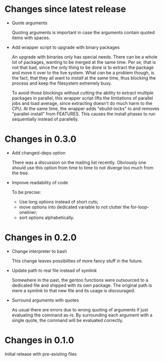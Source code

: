 # Changes since latest release

-   Quote arguments

    Quoting arguments is important in case the arguments contain quoted
    items with spaces.

-   Add wrapper script to upgrade with binary packages

    An upgrade with binaries only has special needs. There can be a whole
    lot of packages, wanting to be merged at the same time. Per se, that is
    not that bad, since the only thing to be done is to extract the package
    and move it over to the live system. What *can* be a problem though, is
    the fact, that they all want to *install* at the same time, thus
    blocking the process and keep the filesystem extremely busy.

    To avoid those blockings without cutting the ability to extract multiple
    packages in parallel, this wrapper script lifts the limitations of
    parallel jobs and load average, since extracting doesn't do much harm to
    the CPU. At the same time, the wrapper adds "ebuild-locks" to and
    removes "parallel-install" from FEATURES. This causes the install phases
    to run sequentially instead of parallelly.

# Changes in 0.3.0

-   Add changed-deps option

    There was a discussion on the mailing list recently. Obviously one
    should use this option from time to time to not diverge too much from
    the tree.

-   Improve readability of code

    To be precise:

    -   Use long options instead of short cuts;
    -   move options into dedicated variable to not clutter the
        for-loop-oneliner;
    -   sort options alphabetically.

# Changes in 0.2.0

-   Change interpreter to bash

    This change leaves possibilites of more fancy stuff in the future.

-   Update path to real file instead of symlink

    Somewhere in the past, the gentoo functions were outsourced to a
    dedicated file and shipped with its own package. The original path is
    mere a symlink to that new file and its usage is discouraged.

-   Surround arguments with quotes

    As usual there are errors due to wrong quoting of arguments if just
    evaluating the command as-is. By surrounding each argument with a single
    quote, the command will be evaluated correctly.

# Changes in 0.1.0

Initial release with pre-existing files
